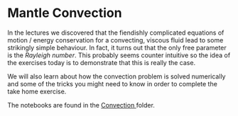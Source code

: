 # Mantle Convection

In the lectures we discovered that the fiendishly complicated equations of motion / energy conservation for a convecting, viscous fluid lead to some strikingly simple behaviour. In fact, it turns out that the only free parameter is the _Rayleigh number_. This probably seems counter intuitive so the idea of the exercises today is to demonstrate that this is really the case.

We will also learn about how the convection problem is solved numerically and some of the tricks you might need to know in order to complete the take home exercise.


The notebooks are found in the  <a href="/notebooks/www/MantleConvection/Notebooks"> Convection </a> folder.
